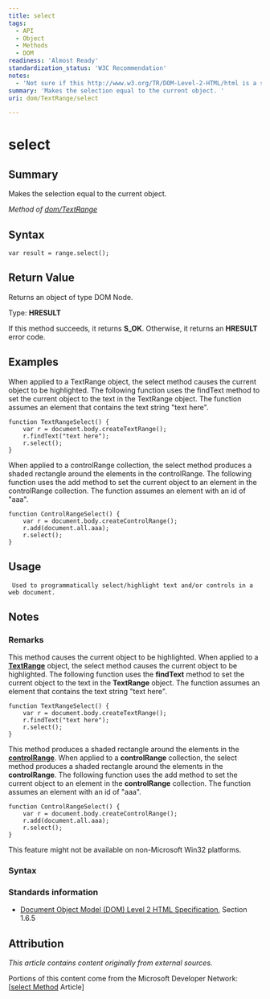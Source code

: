```yaml
---
title: select
tags:
  - API
  - Object
  - Methods
  - DOM
readiness: 'Almost Ready'
standardization_status: 'W3C Recommendation'
notes:
  - 'Not sure if this http://www.w3.org/TR/DOM-Level-2-HTML/html is a standard or not.... the MSDN doco has not w3 ref.... see Elliot/MSFT.'
summary: 'Makes the selection equal to the current object. '
uri: dom/TextRange/select

---
```

# select

## Summary

Makes the selection equal to the current object.

*Method of [dom/TextRange](/dom/TextRange)*

## Syntax

``` {.js}
var result = range.select();
```

## Return Value

Returns an object of type DOM Node.

Type: **HRESULT**

If this method succeeds, it returns **S\_OK**. Otherwise, it returns an **HRESULT** error code.

## Examples

When applied to a TextRange object, the select method causes the current object to be highlighted. The following function uses the findText method to set the current object to the text in the TextRange object. The function assumes an element that contains the text string "text here".

``` {.js}
function TextRangeSelect() {
    var r = document.body.createTextRange();
    r.findText("text here");
    r.select();
}
```

When applied to a controlRange collection, the select method produces a shaded rectangle around the elements in the controlRange. The following function uses the add method to set the current object to an element in the controlRange collection. The function assumes an element with an id of "aaa".

``` {.js}
function ControlRangeSelect() {
    var r = document.body.createControlRange();
    r.add(document.all.aaa);
    r.select();
}
```

## Usage

     Used to programmatically select/highlight text and/or controls in a web document.

## Notes

### Remarks

This method causes the current object to be highlighted. When applied to a [**TextRange**](/dom/TextRange) object, the select method causes the current object to be highlighted. The following function uses the **findText** method to set the current object to the text in the **TextRange** object. The function assumes an element that contains the text string "text here".

    function TextRangeSelect() {
        var r = document.body.createTextRange();
        r.findText("text here");
        r.select();
    }

This method produces a shaded rectangle around the elements in the [**controlRange**](/dom/HTMLElement/controlRange). When applied to a **controlRange** collection, the select method produces a shaded rectangle around the elements in the **controlRange**. The following function uses the add method to set the current object to an element in the **controlRange** collection. The function assumes an element with an id of "aaa".

    function ControlRangeSelect() {
        var r = document.body.createControlRange();
        r.add(document.all.aaa);
        r.select();
    }

This feature might not be available on non-Microsoft Win32 platforms.

### Syntax

### Standards information

-   [Document Object Model (DOM) Level 2 HTML Specification](http://go.microsoft.com/fwlink/p/?linkid=196991), Section 1.6.5

## Attribution

*This article contains content originally from external sources.*

Portions of this content come from the Microsoft Developer Network: [[select Method](http://msdn.microsoft.com/en-us/library/ie/ms536735(v=vs.85).aspx) Article]

